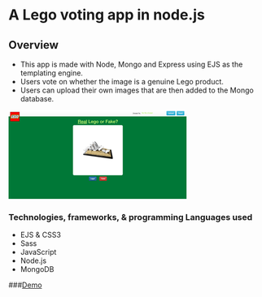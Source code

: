 # A Lego voting app in node.js

## Overview
* This app is made with Node, Mongo and Express using EJS as the templating engine.
* Users vote on whether the image is a genuine Lego product.
* Users can upload their own images that are then added to the Mongo database.

![Lego or Fake](realorfakelego.png)

### Technologies, frameworks, & programming Languages used
* EJS & CSS3
* Sass
* JavaScript
* Node.js
* MongoDB

###[Demo](http://www.danielbarranco.com:3001/)